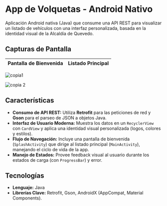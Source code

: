 # App de Volquetas - Android Nativo

Aplicación Android nativa (Java) que consume una API REST para visualizar un listado de vehículos con una interfaz personalizada, basada en la identidad visual de la Alcaldía de Quevedo.

## Capturas de Pantalla

| Pantalla de Bienvenida | Listado Principal |
| :---: | :---: |

![copia1](https://github.com/user-attachments/assets/ee7b4d15-884b-4343-a05e-3690c165c314)


![copia 2](https://github.com/user-attachments/assets/e58bde89-e399-4625-bb39-b1e90c90bed0)

## Características

- **Consumo de API REST:** Utiliza **Retrofit** para las peticiones de red y **Gson** para el parseo de JSON a objetos Java.
- **Interfaz de Usuario Moderna:** Muestra los datos en un `RecyclerView` con `CardView` y aplica una identidad visual personalizada (logos, colores y estilos).
- **Flujo de Navegación:** Incluye una pantalla de bienvenida (`SplashActivity`) que dirige al listado principal (`MainActivity`), manejando el ciclo de vida de la app.
- **Manejo de Estados:** Provee feedback visual al usuario durante los estados de carga (con `ProgressBar`) y error.

## Tecnologías

- **Lenguaje:** Java
- **Librerías Clave:** Retrofit, Gson, AndroidX (AppCompat, Material Components).
